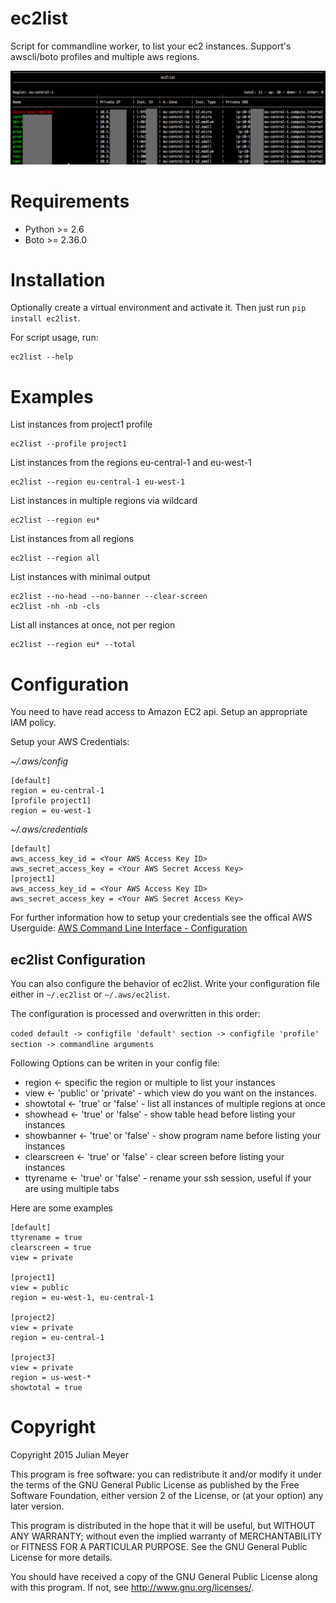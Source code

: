 ec2list
=======
Script for commandline worker, to list your ec2 instances. Support's awscli/boto profiles and multiple aws regions.

![ec2list screenshot](_docs/img/ec2list.png?raw=true "ec2list screenshot")

# Requirements

- Python >= 2.6
- Boto >= 2.36.0


# Installation


Optionally create a virtual environment and activate it. Then just run
`pip install ec2list`.

For script usage, run:

    ec2list --help


# Examples

List instances from project1 profile

    ec2list --profile project1

List instances from the regions eu-central-1 and eu-west-1

    ec2list --region eu-central-1 eu-west-1

List instances in multiple regions via wildcard

    ec2list --region eu*


List instances from all regions

    ec2list --region all

List instances with minimal output

    ec2list --no-head --no-banner --clear-screen
    ec2list -nh -nb -cls
    
List all instances at once, not per region

    ec2list --region eu* --total


# Configuration

You need to have read access to Amazon EC2 api. Setup an appropriate IAM policy.

Setup your AWS Credentials:

_~/.aws/config_

    [default]
    region = eu-central-1
    [profile project1]
    region = eu-west-1

_~/.aws/credentials_

    [default]
    aws_access_key_id = <Your AWS Access Key ID>
    aws_secret_access_key = <Your AWS Secret Access Key>
    [project1]
    aws_access_key_id = <Your AWS Access Key ID>
    aws_secret_access_key = <Your AWS Secret Access Key>

For further information how to setup your credentials see the offical AWS Userguide:
[AWS Command Line Interface - Configuration](http://docs.aws.amazon.com/cli/latest/userguide/cli-chap-getting-started.html#cli-config-files)

## ec2list Configuration

You can also configure the behavior of ec2list. Write your configuration file either in `~/.ec2list` or `~/.aws/ec2list`. 

The configuration is processed and overwritten in this order: 

`coded default -> configfile 'default' section -> configfile 'profile' section -> commandline arguments`

Following Options can be writen in your config file:

* region <- specific the region or multiple to list your instances
* view <- 'public' or 'private' - which view do you want on the instances. 
* showtotal <- 'true' or 'false' - list all instances of multiple regions at once
* showhead <- 'true' or 'false' - show table head before listing your instances
* showbanner <- 'true' or 'false' - show program name before listing your instances
* clearscreen <- 'true' or 'false' - clear screen before listing your instances
* ttyrename <- 'true' or 'false' - rename your ssh session, useful if your are using multiple tabs

Here are some examples

    [default]
    ttyrename = true
    clearscreen = true
    view = private
    
    [project1]
    view = public
    region = eu-west-1, eu-central-1
    
    [project2]
    view = private
    region = eu-central-1
    
    [project3]
    view = private
    region = us-west-*
    showtotal = true
    
# Copyright

Copyright 2015 Julian Meyer

This program is free software: you can redistribute it and/or modify
it under the terms of the GNU General Public License as published by
the Free Software Foundation, either version 2 of the License, or
(at your option) any later version.

This program is distributed in the hope that it will be useful,
but WITHOUT ANY WARRANTY; without even the implied warranty of
MERCHANTABILITY or FITNESS FOR A PARTICULAR PURPOSE.  See the
GNU General Public License for more details.

You should have received a copy of the GNU General Public License
along with this program.  If not, see <http://www.gnu.org/licenses/>.
